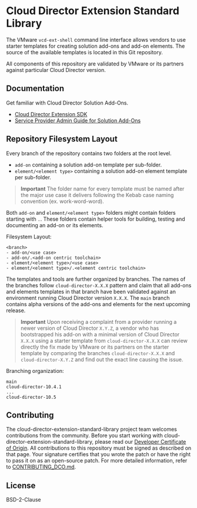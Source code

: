 # Cloud Director Extension Standard Library
The VMware `vcd-ext-shell` command line interface allows vendors to use starter templates for creating solution add-ons and add-on elements. The source of the available templates is located in this Git repository.

All components of this repository are validated by VMware or its partners against particular Cloud Director version.

## Documentation

Get familiar with Cloud Director Solution Add-Ons.
* [Cloud Director Extension SDK](https://developer.vmware.com/web/sdk/1.0.0/cloud-director-extension)
* [Service Provider Admin Guide for Solution Add-Ons](https://gitlab.eng.vmware.com/cloud-director-solutions/care-package-go-poc/-/tree/topic/tsimchev/STAR-6754/docs2#:~:text=Read%20the%20Service%20Provider%20Admin%20Guide%20for%20Solution%20Add%2DOns)

## Repository Filesystem Layout
Every branch of the repository contains two folders at the root level.
- `add-on` containing a solution add-on template per sub-folder.
- `element/<element type>` containing a solution add-on element template per sub-folder.

> **Important**
> The folder name for every template must be named after the major use case it delivers following the Kebab case naming convention (ex. work-word-word).

Both `add-on` and `element/<element type>` folders might contain folders starting with `.`. These folders contain helper tools for building, testing and documenting an add-on or its elements.

Filesystem Layout:
```shell
<branch>
- add-on/<use case>
- add-on/.<add-on centric toolchain>
- element/<element type>/<use case>
- element/<element type>/.<element centric toolchain>
```

The templates and tools are further organized by branches. The names of the branches follow `cloud-director-X.X.X` pattern and claim that all add-ons and elements templates in that branch have been validated against an environment running Cloud Director version `X.X.X`. The `main` branch contains alpha versions of the add-ons and elements for the next upcoming release.

> **Important**
Upon receiving a complaint from a provider running a newer version of Cloud Director `X.Y.Z`, a vendor who has bootstrapped his add-on with a minimal version of Cloud Director `X.X.X` using a starter template from `cloud-director-X.X.X` can review directly the fix made by VMware or its partners on the starter template by comparing the branches `cloud-director-X.X.X` and `cloud-director-X.Y.Z` and find out the exact line causing the issue.

Branching organization:
```shell
main
cloud-director-10.4.1
...
cloud-director-10.5
```

## Contributing

The cloud-director-extension-standard-library project team welcomes contributions from the community. Before you start working with cloud-director-extension-standard-library, please
read our [Developer Certificate of Origin](https://cla.vmware.com/dco). All contributions to this repository must be
signed as described on that page. Your signature certifies that you wrote the patch or have the right to pass it on
as an open-source patch. For more detailed information, refer to [CONTRIBUTING_DCO.md](CONTRIBUTING_DCO.md).

## License
BSD-2-Clause
